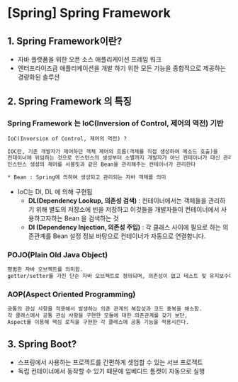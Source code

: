 # [Spring] Spring Framework

## 1. Spring Framework이란?

- 자바 플랫폼을 위한 오픈 소스 애플리케이션 프레임 워크
- 엔터프라이즈급 애플리케이션을 개발 하기 위한 모든 기능을 종합적으로 제공하는 경량화된 솔루션

## 2. Spring Framework 의 특징

### Spring Framework 는 IoC(Inversion of Control, 제어의 역전) 기반

```html
IoC(Inversion of Control, 제어의 역전) ?

IOC란, 기존 개발자가 제어하던 객체 제어의 흐름(객체를 직접 생성하여 메소드 호출)을 
컨테이너에 위임하는 것으로 인스턴스의 생성부터 소멸까지 개발자가 아닌 컨테이너가 대신 관리해주는 것을 의미
인스턴스 생성의 제어를 서블릿과 같은 Bean을 관리해주는 컨테이너가 관리한다

* Bean : Spring에 의하여 생성되고 관리되는 자바 객체를 의미
```

- IoC는 DI, DL 에 의해 구현됨
    - **DL(Dependency Lookup, 의존성 검색)** : 컨테이너에서는 객체들을 관리하기 위해 별도의 저장소에 빈을 저장하고 이것들을 개발자들이 컨테이너에서 사용하고자하는 Bean 을 검색하는 것
    - **DI (Dependency Injection, 의존성 주입)** : 각 클래스 사이에 필요로 하는 의존관계를 Bean 설정 정보 바탕으로 컨테이너가 자동으로 연결합니다.

### POJO(Plain Old Java Object)

```html
평범한 자바 오브젝트를 의미함.
getter/setter를 가진 단순 자바 오브젝트로 정의되며, 의존성이 없고 테스트 및 유지보수에 용이함
```

### AOP(Aspect Oriented Programming)

```html
공통의 관심 사항을 적용해서 발생하는 의존 관계의 복잡성과 코드 중복을 해소함.
각 클래스에서 공통 관심 사항을 구현한 모듈에 대한 의존관계를 갖기 보단, 
Aspect를 이용해 핵심 로직을 구현한 각 클래스에 공통 기능을 적용시킨다.
```

## 3. Spring Boot?

- 스프링에서 사용하는 프로젝트를 간편하게 셋업할 수 있는 서브 프로젝트
- 독립 컨테이너에서 동작할 수 있기 때문에 임베디드 톰켓이 자동으로 실행

###